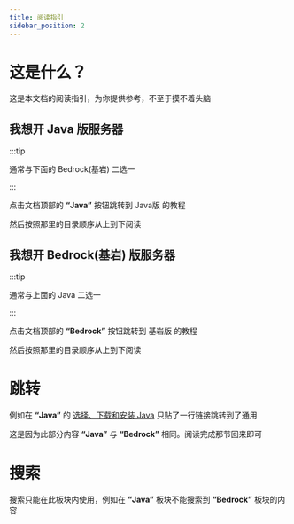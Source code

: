 ```yaml
---
title: 阅读指引
sidebar_position: 2
---
```


# 这是什么？

这是本文档的阅读指引，为你提供参考，不至于摸不着头脑

## 我想开 Java 版服务器

:::tip

通常与下面的 Bedrock(基岩) 二选一

:::

点击文档顶部的 **“Java”** 按钮跳转到 Java版 的教程

然后按照那里的目录顺序从上到下阅读

## 我想开 Bedrock(基岩) 版服务器

:::tip

通常与上面的 Java 二选一

:::

点击文档顶部的 **“Bedrock”** 按钮跳转到 基岩版 的教程

然后按照那里的目录顺序从上到下阅读

# 跳转

例如在 **“Java”** 的 [选择、下载和安装 Java](https://nitwikit.yizhan.wiki/Java/preparation/choose-and-download-and-install-java) 只贴了一行链接跳转到了通用

这是因为此部分内容 **“Java”** 与 **“Bedrock”** 相同。阅读完成那节回来即可

# 搜索

搜索只能在此板块内使用，例如在 **“Java”** 板块不能搜索到 **“Bedrock”** 板块的内容

